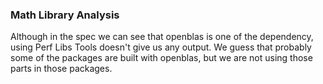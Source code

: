 ### Math Library Analysis
Although in the spec we can see that openblas is one of the dependency, using Perf Libs Tools doesn't give us any output. We guess that probably some of the packages are built with openblas, but we are not using those parts in those packages.
